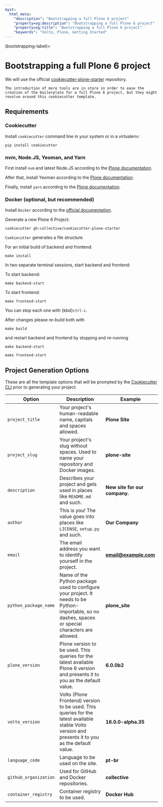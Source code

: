 ```yaml
---
myst:
  html_meta:
    "description": "Bootstrapping a full Plone 6 project"
    "property=og:description": "Bootstrapping a full Plone 6 project"
    "property=og:title": "Bootstrapping a full Plone 6 project"
    "keywords": "Volto, Plone, Getting Started"
---
```


(bootstrapping-label)=

# Bootstrapping a full Plone 6 project

We will use the official [cookiecutter-plone-starter](https://github.com/collective/cookiecutter-plone-starter) repository.

```{note}
The introduction of more tools are in store in order to ease the creation of the boilerplate for a full Plone 6 project, but they might revolve around this cookiecutter template.
```

## Requirements

### Cookiecutter

Install `cookiecutter` command line in your system or in a virtualenv:

```shell
pip install cookiecutter
```

### nvm, Node.JS, Yeoman, and Yarn

First install `nvm` and latest Node.JS according to the [Plone documentation](https://6.docs.plone.org/install/create-project.html#nvm).

After that, install Yeoman according to the [Plone documentation](https://6.docs.plone.org/install/create-project.html#yeoman-and-the-volto-boilerplate-generator).

Finally, install `yarn` according to the [Plone documentation](https://6.docs.plone.org/install/create-project.html#yarn).

### Docker (optional, but recommended)

Install `Docker` according to the [official documentation](https://docs.docker.com/get-started/get-docker/).

Generate a new Plone 6 Project:

```shell
cookiecutter gh:collective/cookiecutter-plone-starter
```

`Cookiecutter` generates a file structure.

For an initial build of backend and frontend:

```shell
make install
```

In two separate terminal sessions, start backend and frontend:

To start backend:

```shell
make backend-start
```

To start frontend:

```shell
make frontend-start
```

You can stop each one with {kbd}`ctrl-c`.

After changes please re-build both with

```shell
make build
```

and restart backend and frontend by stopping and re-running

```shell
make backend-start
```

```shell
make frontend-start
```

## Project Generation Options

These are all the template options that will be prompted by the [Cookiecutter CLI](https://github.com/cookiecutter/cookiecutter) prior to generating your project.

| Option                | Description                                                                                                                                          | Example                       |
| --------------------- | ---------------------------------------------------------------------------------------------------------------------------------------------------- | ----------------------------- |
| `project_title`       | Your project's human-readable name, capitals and spaces allowed.                                                                                     | **Plone Site**                |
| `project_slug`        | Your project's slug without spaces. Used to name your repository and Docker images.                                                                  | **plone-site**                |
| `description`         | Describes your project and gets used in places like ``README.md`` and such.                                                                          | **New site for our company.** |
| `author`              | This is you! The value goes into places like ``LICENSE``, ``setup.py`` and such.                                                                     | **Our Company**               |
| `email`               | The email address you want to identify yourself in the project.                                                                                      | **email@example.com**         |
| `python_package_name` | Name of the Python package used to configure your project. It needs to be Python-importable, so no dashes, spaces or special characters are allowed. | **plone_site**                |
| `plone_version`       | Plone version to be used. This queries for the latest available Plone 6 version and presents it to you as the default value.                         | **6.0.0b2**                   |
| `volto_version`       | Volto (Plone Frontend) version to be used. This queries for the latest available stable Volto version and presents it to you as the default value.   | **16.0.0-alpha.35**           |
| `language_code`       | Language to be used on the site.                                                                                                                     | **pt-br**                     |
| `github_organization` | Used for GitHub and Docker repositories.                                                                                                             | **collective**                |
| `container_registry`  | Container registry to be used.                                                                                                                       | **Docker Hub**                |
